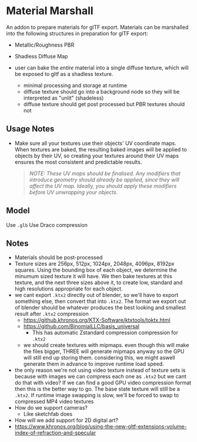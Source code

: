 # Material Marshall
An addon to prepare materials for glTF export. Materials can be marshalled into the following structures in preparation for glTF export:
- Metallic/Roughness PBR
- Shadless Diffuse Map

- user can bake the *entire* material into a single diffuse texture, which will be exposed to gltf as a shadless texture.
  - minimal processing and storage at runtime
  - diffuse texture should go into a background node so they will be interpreted as "unlit" (shadeless)
  - diffuse texture should get post processed but PBR textures should not

## Usage Notes
- Make sure all your textures use their objects' UV coordinate maps. When textures are baked, the resulting baked images will be applied to objects by their UV, so creating your textures around their UV maps ensures the most consistent and predictable results.
  > *NOTE: These UV maps should be finalised. Any modifiers that introduce geometry should already be applied, since they will affect the UV map. Ideally, you should apply these modifiers before UV unwrapping your objects.*

## Model
Use `.glb`
Use Draco compression

## Notes
- Materials should be post-processed
- Texture sizes are 256px, 512px, 1024px, 2048px, 4096px, 8192px squares. Using the bounding box of each object, we determine the minumum sized texture it will have. We then bake textures at this texture, and the next three sizes above it, to create low, standard and high resolutions appropriate for each object.
- we cant export `.ktx2` directly out of blender, so we'll have to export something else, then convert that into `.ktx2`. The format we export out of blender should be whatever produces the best looking and smallest result after `.ktx2` compression
  - https://github.khronos.org/KTX-Software/ktxtools/toktx.html
  - https://github.com/BinomialLLC/basis_universal
    - This has automatic Zstandard compression compression for `.ktx2`
  - we should create textures with mipmaps. even though this will make the files bigger, THREE will generate mipmaps anyway so the GPU will still end up storing them. considering this, we might aswell generate them in advance to improve runtime load speed.
- the only reason we're not using video texture instead of texture sets is because with images we can compress each one as `.ktx2` but we cant do that with video? If we can find a good GPU video compression format then this is the better way to go. The base state texture will still be a `.ktx2`. If runtime image swapping is slow, we'll be forced to swap to compressed MP4 video textures
- How do we support cameras?
  - Like sketchfab does
- How will we add support for 2D digital art?
- https://www.khronos.org/blog/using-the-new-gltf-extensions-volume-index-of-refraction-and-specular